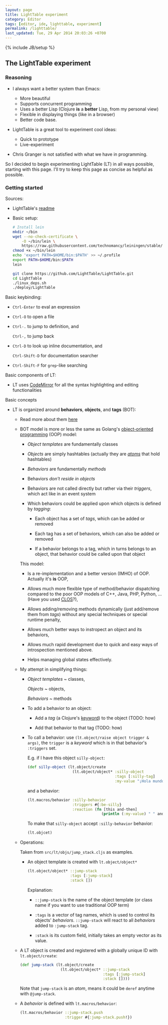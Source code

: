 ```yaml
---
layout: page
title: LightTable experiment
category: Editor
tags: [editor, ide, lighttable, experiment]
permalink: /lighttable/
last_updated: Tue, 29 Apr 2014 20:03:26 +0700
---
```

{% include JB/setup %}

## The LightTable experiment ##

### Reasoning ###

* I always want a better system than Emacs:

  - More beautiful
  - Supports concurrent programming
  - Uses a better Lisp (Clojure **is** a **better** Lisp, from my personal
    view)
  - Flexible in displaying things (like in a browser)
  - Better code base.

* LightTable is a great tool to experiment cool ideas:
  - Quick to prototype
  - Live-experiment

* Chris Granger is not satisfied with what we have in programming.

So I decided to begin experimenting LightTable (LT) in all ways possible,
starting with this page.  I'll try to keep this page as concise as helpful as
possible.

### Getting started ###

Sources:

* LightTable's
  [readme](https://github.com/LightTable/LightTable/blob/master/README.md)

* Basic setup:

  ```sh
  # Install lein
  mkdir ~/bin
  wget --no-check-certificate \
      -O ~/bin/lein \
      https://raw.githubusercontent.com/technomancy/leiningen/stable/bin/lein
  chmod +x ~/bin/lein
  echo 'export PATH=$HOME/bin:$PATH' >> ~/.profile
  export PATH=$HOME/bin:$PATH
  lein

  git clone https://github.com/LightTable/LightTable.git
  cd LightTable
  ./linux_deps.sh
  ./deploy/LightTable
  ```

Basic keybinding:

* `Ctrl-Enter` to eval an expression

* `Ctrl-O` to open a file

* `Ctrl-.` to jump to definition, and

  `Ctrl-,` to jump back

* `Ctrl-D` to look up inline documentation, and

  `Ctrl-Shift-D` for documentation searcher

* `Ctrl-Shift-F` for `grep`-like searching

Basic components of LT:

* LT uses [CodeMirror](http://codemirror.net/) for all the syntax highlighting
  and editing functionalities

Basic concepts

* LT is organized around **behaviors**, **objects**, and **tags** (BOT):

  * Read more about them
    [here](http://www.chris-granger.com/2013/01/24/the-ide-as-data/)

  * BOT model is more or less the same as Golang's
    [object-oriented programming](http://en.wikipedia.org/wiki/Object-oriented_programming)
    (OOP) model:

    - *Object templates* are fundamentally classes

    - *Objects* are simply hashtables (actually they are
      [*atoms*](http://clojure.org/atoms) that hold hashtables)

    - *Behaviors* are fundamentally *methods*

    - Behaviors *don't reside in objects*

    - Behaviors are not called directly but rather via their *triggers*, which
      act like in an event system

    - Which behaviors could be applied upon which objects is defined by
      *tagging*:

      * Each object has a set of *tags*, which can be added or removed

      * Each tag has a set of behaviors, which can also be added or removed

      * If a behavior belongs to a tag, which in turns belongs to an object,
        that behavior could be called upon that object

    This model:

    - Is a re-implementation and a better version (IMHO) of OOP.  Actually
      it's **is** OOP,

    - Allows much more flexible type of method/behavior dispatching compared
      to the poor OOP models of C++, Java, PHP, Python, ...  (Have you used
      [CLOS](http://en.wikipedia.org/wiki/Common_Lisp_Object_System)?),

    - Allows adding/removing methods dynamically (just add/remove them from
      *tags*) without any special techniques or special runtime penalty,

    - Allows much better ways to instropect an object and its behaviors,

    - Allows much rapid development due to quick and easy ways of
      introspection mentioned above.

    - Helps managing global states effectively.

  * My attempt in simplifying things:

    - *Object templates* ~ classes,

      *Objects* ~ objects,

      *Behaviors* ~ methods

    - To add a behavior to an object:

      * Add a *tag* (a Clojure's
        [keyword](http://clojure.org/data_structures#Data%20Structures-Keywords))
        to the object (TODO: how)

      * Add that behavior to that tag (TODO: how)

    - To call a behavior: use `(lt.object/raise object trigger & args)`, the
      `trigger` is a *keyword* which is in that behavior's `:triggers`
      set.

      E.g. if I have this object `silly-object`:

      ```clojure
      (def silly-object (lt.object/create
                          (lt.object/object* :silly-object
                                             :tags [:silly-tag]
                                             :my-value "¡Hola mundo!")))
      ```

      and a behavior:

      ```clojure
      (lt.macros/behavior :silly-behavior
                          :triggers #{:be-silly}
                          :reaction (fn [this and-then]
                                       (println (:my-value) " " and-then)))
      ```

      To make that `silly-object` accept `:silly-behavior` behavior:

      ```clojure
      (lt.objcet)
      ```

  * Operations:

    Taken from `src/lt/objs/jump_stack.cljs` as examples.

    - An object template is created with `lt.object/object*`

      ```clojure
      (lt.object/object* ::jump-stack
                         :tags [:jump-stack]
                         :stack [])
      ```

      Explanation:

      * `::jump-stack` is the name of the object template (or class name if
        you want to use traditional OOP term)

      * `:tags` is a vector of tag names, which is used to control its
        objects' *behaviors*.  `::jump-stack` will react to all *behaviors*
        added to `:jump-stack` tag.

      * `:stack` is its custom field, initially takes an empty vector as its
        value.

   - A LT object is created and registered with a globally unique ID with
     `lt.object/create`:

     ```clojure
     (def jump-stack (lt.object/create
                       (lt.object/object* ::jump-stack
                                          :tags [:jump-stack]
                                          :stack [])))
     ```

     Note that `jump-stack` is an *atom*, means it could be `deref` anytime
     with `@jump-stack`.

   - A *behavior* is defined with `lt.macros/behavior`:

     ```clojure
     (lt.macros/behavior ::jump-stack.push
                         :trigger #{:jump-stack.push!})
     ```
